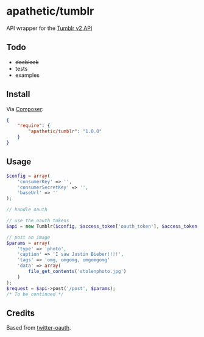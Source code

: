# apathetic/tumblr

API wrapper for the [Tumblr v2 API](www.tumblr.com/api_docs)

Todo
-----
 - <del>docblock</del>
 - tests
 - examples

Install
-----
Via [Composer](http://getcomposer.org):

```json
{
    "require": {
        "apathetic/tumblr": "1.0.0"
    }
}
```

Usage
----

```php
$config = array(
    'consumerKey' => '',
    'consumerSecretKey' => '',
    'baseUrl' => ''
);

// handle oauth

// use the oauth tokens
$api = new Tumblr($config, $access_token['oauth_token'], $access_token['oauth_token_secret']);

// post an image
$params = array(
	'type' => 'photo',
	'caption' => 'I saw Justin Bieber!!!!',
	'tags' => 'omg, omgomg, omgomgomg'
	'data' => array(
		file_get_contents('stolenphoto.jpg')
	)
);
$request = $api->post('/post', $params);
/* To be continued */
```

Credits
---

Based from [twitter-oauth](https://github.com/ruudk/twitteroauth/).